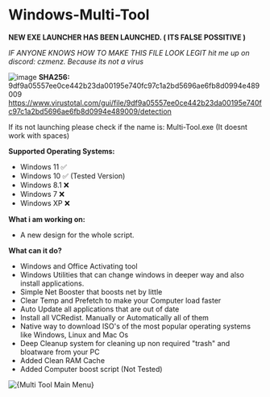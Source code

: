 # Windows-Multi-Tool

**NEW EXE LAUNCHER HAS BEEN LAUNCHED. ( ITS FALSE POSSITIVE )**

*IF ANYONE KNOWS HOW TO MAKE THIS FILE LOOK LEGIT*
*hit me up on discord: czmenz. Because its not a virus*

![image](https://github.com/user-attachments/assets/d3d88f5d-f395-453f-a931-fb279a02272e)
**SHA256:** 9df9a05557ee0ce442b23da00195e740fc97c1a2bd5696ae6fb8d0994e489009
https://www.virustotal.com/gui/file/9df9a05557ee0ce442b23da00195e740fc97c1a2bd5696ae6fb8d0994e489009/detection

If its not launching please check if the name is: Multi-Tool.exe (It doesnt work with spaces)

**Supported Operating Systems:**
- Windows 11 ✅
- Windows 10 ✅ (Tested Version)
- Windows 8.1 ❌
- Windows 7 ❌
- Windows XP ❌

**What i am working on:**
- A new design for the whole script.

**What can it do?**

- Windows and Office Activating tool
- Windows Utilities that can change windows in deeper way and also install applications.
- Simple Net Booster that boosts net by little
- Clear Temp and Prefetch to make your Computer load faster
- Auto Update all applications that are out of date
- Install all VCRedist. Manually or Automatically all of them
- Native way to download ISO's of the most popular operating systems like Windows, Linux and Mac Os
- Deep Cleanup system for cleaning up non required "trash" and bloatware from your PC
- Added Clean RAM Cache
- Added Computer boost script (Not Tested)

![{Multi Tool Main Menu}](https://github.com/user-attachments/assets/82148dbc-59be-4920-9460-45fdcf81e75b)
